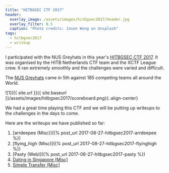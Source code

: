 ```yaml
---
title: "HITBGSEC CTF 2017"
header:
  overlay_image: /assets/images/hitbgsec2017/header.jpg
  overlay_filter: 0.5
  caption: "Photo credits: Jason Wong on Unsplash"
tags:
  - hitbgsec2017
  - writeup
---
```


I participated with the NUS Greyhats in this year's [HITBGSEC CTF
2017](https://ctftime.org/event/498). It was organised by the HITB Netherlands
CTF team and the XCTF League crew. It ran extremely smoothly and the challenges
were varied and difficult.

The [NUS Greyhats](https://nusgreyhats.org) came in 5th against 185 competing
teams all around the World.

![1]({{ site.url }}{{ site.baseurl }}/assets/images/hitbgsec2017/scoreboard.png){:.align-center}

We had a great time playing this CTF and we will be putting up writeups to the
challenges in the days to come.

Here are the writeups we have published so far:

1. [arrdeepee (Misc)]({% post_url 2017-08-27-hitbgsec2017-arrdeepee %})
2. [flying\_high (Misc)]({% post_url 2017-08-27-hitbgsec2017-flyinghigh %})
2. [Pasty (Web)]({% post_url 2017-08-27-hitbgsec2017-pasty %})
3. [Dating in Singapore (Misc)](https://dystopia.sg/hitb-gsec-2017-2017-dating-in-singapore-misc/)
4. [Simple Transfer (Misc)](https://dystopia.sg/hitb-gsec-2017-simple-transfer-misc/)
